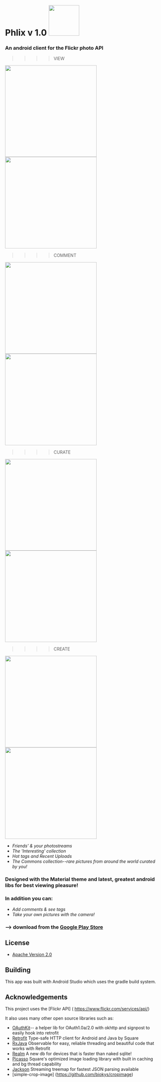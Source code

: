 # Phlix v 1.0   <img src="http://i.imgur.com/PG50tzr.jpg" height="100"/> 
### An android client for the Flickr photo API

>>>>VIEW                                                    

<img src="http://i.imgur.com/iePBsAf.png" height="300"/>    
<img src="http://i.imgur.com/nguN38p.png" height="300" />  

>>>>COMMENT

<img src="http://i.imgur.com/ObJP1fz.png" height="300" />
<img src="http://i.imgur.com/VAxLK7w.png" height="300" />

>>>>CURATE

<img src="http://i.imgur.com/dMZfxer.png" height="300"/>
<img src="http://i.imgur.com/7RUXx9k.png" height="300" />

>>>>CREATE

<img src="http://i.imgur.com/qS0bmHD.png" height="300" />
<img src="http://i.imgur.com/TSQyMcP.png" height="300" />

* *Friends' & your photostreams*
* *The 'Interesting' collection*
* *Hot tags and Recent Uploads*
* *The Commons collection--rare pictures from around the world curated by you!*

### Designed with the Material theme and latest, greatest android libs for best viewing pleasure!
### In addition you can:

* *Add comments & see tags*
* *Take your own pictures with the camera!*

### --> download from the [Google Play Store](https://play.google.com/store/apps/details?userId=com.anubis.flickr)

## License

* [Apache Version 2.0](http://www.apache.org/licenses/LICENSE-2.0.html)

## Building

This app was built with Android Studio which uses the gradle build system.  

## Acknowledgements

This project uses the [Flickr API] ( https://www.flickr.com/services/api/)

It also uses many other open source libraries such as:

 * [OAuthKit](https://github.com/cloudbank/oauthkit)-- a helper lib for OAuth1.0a/2.0 with okhttp and signpost to easily hook into retrofit
 * [Retrofit]() Type-safe HTTP client for Android and Java by Square
 * [RxJava]() Observable for easy, reliable threading and beautiful code that works with Retrofit
 * [Realm]() A new db for devices that is faster than naked sqlite!
 * [Picasso]() Square's optimized image loading library with built in caching and bg thread capability
 * [Jackson]()  Streaming treemap for fastest JSON parsing available
 * [simple-crop-image] (https://github.com/biokys/cropimage)
 



